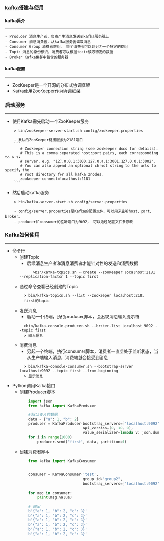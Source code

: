 ### kafka搭建与使用

#### kafka简介

----
    - Producer 消息生产者，负责产生消息发送到kafka服务器上
    - Consumer 消息消费者，从kafka服务器读取消息
    - Consumer Group 消费者群组， 每个消费者可以划分为一个特定的群组
    - Topic 消息的身份标识，消费者可以根据topic读取特定的数据
    - Broker Kafka集群中包含的服务器
    

#### kafka配置

----
- ZooKeeper是一个开源的分布式协调框架
- Kafka使用ZooKeeper作为协调框架

### 启动服务

----
- 使用Kafka需先启动一个ZooKeeper服务
```text
    > bin/zookeeper-server-start.sh config/zookeeper.properties
```

        - 默认的ZooKeeper链接服务为2181端口
        ```
           # Zookeeper connection string (see zookeeper docs for details).
           # This is a comma separated host:port pairs, each corresponding to a zk
           # server. e.g. "127.0.0.1:3000,127.0.0.1:3001,127.0.0.1:3002".
           # You can also append an optional chroot string to the urls to specify the
           # root directory for all kafka znodes.
           zookeeper.connect=localhost:2181
        ```

- 然后启动kafka服务
```text
    > bin/kafka-server-start.sh config/server.properties
```
        - config/server.properties是Kafka的配置文件，可以用来监听host、port、broker。 
        - producer和consumer的监听端口为9092， 可以通过配置文件来修改
    

### Kafka如何使用

----
- 命令行
    - 创建Topic
        - 后续消息生产者和消息消费者才能针对性的发送和消费数据
        ```text
              >bin/kafka-topics.sh --create --zookeeper localhost:2181 --replication-factor 1 --topic first
        ```
    - 通过命令查看已经创建的Topic
        ```text
          > bin/kafka-topics.sh --list --zookeeper localhost:2181
          first的topic
        ```
    - 发送消息
        - 启动一个终端，执行producer脚本，会出现消息输入提示符
        ```text
          >bin/kafka-console-producer.sh --broker-list localhost:9092 --topic first
          > 输入信息
        ```
    - 消费消息
        - 另起一个终端，执行consumer脚本，消费者一直会处于监听状态，当从生产端输入消息，消费端就会接受到消息
        ```text
          > bin/kafka-console-consumer.sh --bootstrap-server localhost:9092 --topic first --from-beginning
          > 显示消息
        ```
- Python调用Kafka接口
    - 创建Producer脚本
        ```py
            import json
            from kafka import KafkaProducer
      
            #data传入的数据
            data = {"a": 1, "b": 2}
            producer = KafkaProducer(bootstrap_servers=["localhost:9092"], 
                                     api_version=(0, 10, 0), 
                                     value_serializer=lambda v: json.dumps(v).encode('utf-8'))
            for i in range(1000)
                producer.send("first", data, partition=0)
        ```
    - 创建消费者脚本
        ```py
            from kafka import KafkaConsumer
            ​
            ​
            consumer = KafkaConsumer('test', 
                                     group_id="group2", 
                                     bootstrap_servers=["localhost:9092"])
                                     
            for msg in consumer:
                print(msg.value)
            ​
            # 输出
            b'{"a": 1, "b": 2, "c": 3}'
            b'{"a": 1, "b": 2, "c": 3}'
            b'{"a": 1, "b": 2, "c": 3}'
            b'{"a": 1, "b": 2, "c": 3}'
            b'{"a": 1, "b": 2, "c": 3}'
            b'{"a": 1, "b": 2, "c": 3}'
        ```
